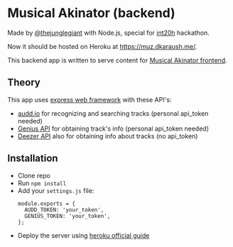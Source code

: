 # Musical Akinator (backend)
Made by [@thejunglegiant](https://t.me/thejunglegiant) with Node.js, special for [int20h](http://int20h.best-kyiv.org/) hackathon.

Now it should be hosted on Heroku at https://muz.dkaraush.me/.

This backend app is written to serve content for [Musical Akinator frontend](https://github.com/dkaraush/musical-akinator).
## Theory
This app uses [express web framework](https://expressjs.com/) with these API's:

* [audd.io](https://audd.io/) for recognizing and searching tracks (personal api_token needed)
* [Genius API](https://docs.genius.com/) for obtaining track's info (personal api_token needed)
* [Deezer API](https://developers.deezer.com/api) also for obtaining info about tracks (no api_token)
## Installation
* Clone repo
* Run `npm install`
* Add your `settings.js` file:
  ```
  module.exports = {
    AUDD_TOKEN: 'your_token',
    GENIUS_TOKEN: 'your_token',
  };
  ```
* Deploy the server using [heroku official guide](https://devcenter.heroku.com/articles/git)
